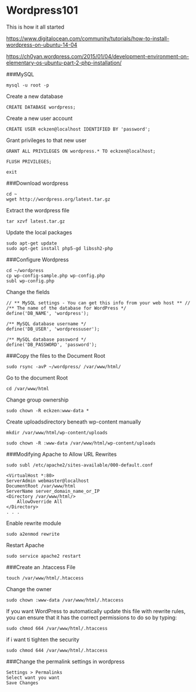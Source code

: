 # Wordpress101
This is how it all started

https://www.digitalocean.com/community/tutorials/how-to-install-wordpress-on-ubuntu-14-04

https://ch0yan.wordpress.com/2015/01/04/development-environment-on-elementary-os-ubuntu-part-2-php-installation/

###MySQL

    mysql -u root -p

Create a new database

    CREATE DATABASE wordpress;

Create a new user account

    CREATE USER eckzen@localhost IDENTIFIED BY 'password';

Grant privileges to that new user

    GRANT ALL PRIVILEGES ON wordpress.* TO eckzen@localhost;
    
    FLUSH PRIVILEGES;

    exit

###Download wordpress

    cd ~
    wget http://wordpress.org/latest.tar.gz

Extract the wordpress file

    tar xzvf latest.tar.gz

Update the local packages

    sudo apt-get update
    sudo apt-get install php5-gd libssh2-php

###Configure Wordpress

    cd ~/wordpress
    cp wp-config-sample.php wp-config.php
    subl wp-config.php

Change the fields

    // ** MySQL settings - You can get this info from your web host ** //
    /** The name of the database for WordPress */
    define('DB_NAME', 'wordpress');

    /** MySQL database username */
    define('DB_USER', 'wordpressuser');

    /** MySQL database password */
    define('DB_PASSWORD', 'password');

###Copy the files to the Document Root

    sudo rsync -avP ~/wordpress/ /var/www/html/

Go to the document Root

    cd /var/www/html

Change group ownership

    sudo chown -R eckzen:www-data *

Create uploadsdirectory beneath wp-content manually

    mkdir /var/www/html/wp-content/uploads

    sudo chown -R :www-data /var/www/html/wp-content/uploads

###Modifying Apache to Allow URL Rewrites

    sudo subl /etc/apache2/sites-available/000-default.conf

    <VirtualHost *:80>
    ServerAdmin webmaster@localhost
    DocumentRoot /var/www/html
    ServerName server_domain_name_or_IP
    <Directory /var/www/html/>
        AllowOverride All
    </Directory>
    . . .

Enable rewrite module

    sudo a2enmod rewrite

Restart Apache

    sudo service apache2 restart


###Create an .htaccess File

    touch /var/www/html/.htaccess

Change the owner

    sudo chown :www-data /var/www/html/.htaccess

If you want WordPress to automatically update this file with rewrite rules, you can ensure that it has the correct permissions to do so by typing:

    sudo chmod 664 /var/www/html/.htaccess

if i want ti tighten the security

    sudo chmod 644 /var/www/html/.htaccess

###Change the permalink settings in wordpress

    Settings > Permalinks
    Select want you want
    Save Changes
